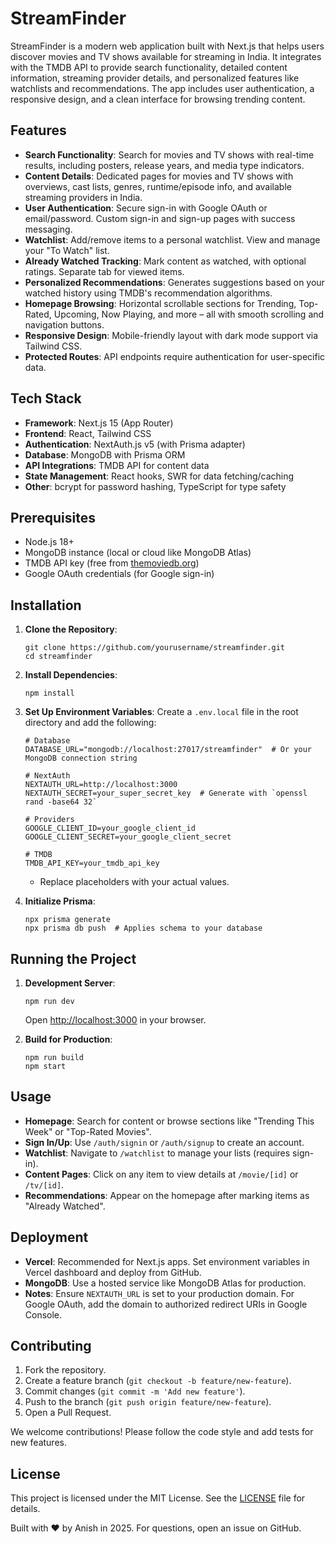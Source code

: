 # StreamFinder

StreamFinder is a modern web application built with Next.js that helps users discover movies and TV shows available for streaming in India. It integrates with the TMDB API to provide search functionality, detailed content information, streaming provider details, and personalized features like watchlists and recommendations. The app includes user authentication, a responsive design, and a clean interface for browsing trending content.

## Features

- **Search Functionality**: Search for movies and TV shows with real-time results, including posters, release years, and media type indicators.
- **Content Details**: Dedicated pages for movies and TV shows with overviews, cast lists, genres, runtime/episode info, and available streaming providers in India.
- **User Authentication**: Secure sign-in with Google OAuth or email/password. Custom sign-in and sign-up pages with success messaging.
- **Watchlist**: Add/remove items to a personal watchlist. View and manage your "To Watch" list.
- **Already Watched Tracking**: Mark content as watched, with optional ratings. Separate tab for viewed items.
- **Personalized Recommendations**: Generates suggestions based on your watched history using TMDB's recommendation algorithms.
- **Homepage Browsing**: Horizontal scrollable sections for Trending, Top-Rated, Upcoming, Now Playing, and more – all with smooth scrolling and navigation buttons.
- **Responsive Design**: Mobile-friendly layout with dark mode support via Tailwind CSS.
- **Protected Routes**: API endpoints require authentication for user-specific data.

## Tech Stack

- **Framework**: Next.js 15 (App Router)
- **Frontend**: React, Tailwind CSS
- **Authentication**: NextAuth.js v5 (with Prisma adapter)
- **Database**: MongoDB with Prisma ORM
- **API Integrations**: TMDB API for content data
- **State Management**: React hooks, SWR for data fetching/caching
- **Other**: bcrypt for password hashing, TypeScript for type safety

## Prerequisites

- Node.js 18+ 
- MongoDB instance (local or cloud like MongoDB Atlas)
- TMDB API key (free from [themoviedb.org](https://www.themoviedb.org/))
- Google OAuth credentials (for Google sign-in)

## Installation

1. **Clone the Repository**:
   ```
   git clone https://github.com/yourusername/streamfinder.git
   cd streamfinder
   ```

2. **Install Dependencies**:
   ```
   npm install
   ```

3. **Set Up Environment Variables**:
   Create a `.env.local` file in the root directory and add the following:
   ```
   # Database
   DATABASE_URL="mongodb://localhost:27017/streamfinder"  # Or your MongoDB connection string

   # NextAuth
   NEXTAUTH_URL=http://localhost:3000
   NEXTAUTH_SECRET=your_super_secret_key  # Generate with `openssl rand -base64 32`

   # Providers
   GOOGLE_CLIENT_ID=your_google_client_id
   GOOGLE_CLIENT_SECRET=your_google_client_secret

   # TMDB
   TMDB_API_KEY=your_tmdb_api_key
   ```
   - Replace placeholders with your actual values.

4. **Initialize Prisma**:
   ```
   npx prisma generate
   npx prisma db push  # Applies schema to your database
   ```

## Running the Project

1. **Development Server**:
   ```
   npm run dev
   ```
   Open [http://localhost:3000](http://localhost:3000) in your browser.

2. **Build for Production**:
   ```
   npm run build
   npm start
   ```

## Usage

- **Homepage**: Search for content or browse sections like "Trending This Week" or "Top-Rated Movies".
- **Sign In/Up**: Use `/auth/signin` or `/auth/signup` to create an account.
- **Watchlist**: Navigate to `/watchlist` to manage your lists (requires sign-in).
- **Content Pages**: Click on any item to view details at `/movie/[id]` or `/tv/[id]`.
- **Recommendations**: Appear on the homepage after marking items as "Already Watched".

## Deployment

- **Vercel**: Recommended for Next.js apps. Set environment variables in Vercel dashboard and deploy from GitHub.
- **MongoDB**: Use a hosted service like MongoDB Atlas for production.
- **Notes**: Ensure `NEXTAUTH_URL` is set to your production domain. For Google OAuth, add the domain to authorized redirect URIs in Google Console.

## Contributing

1. Fork the repository.
2. Create a feature branch (`git checkout -b feature/new-feature`).
3. Commit changes (`git commit -m 'Add new feature'`).
4. Push to the branch (`git push origin feature/new-feature`).
5. Open a Pull Request.

We welcome contributions! Please follow the code style and add tests for new features.

## License

This project is licensed under the MIT License. See the [LICENSE](LICENSE) file for details.

Built with ❤️ by Anish in 2025. For questions, open an issue on GitHub.